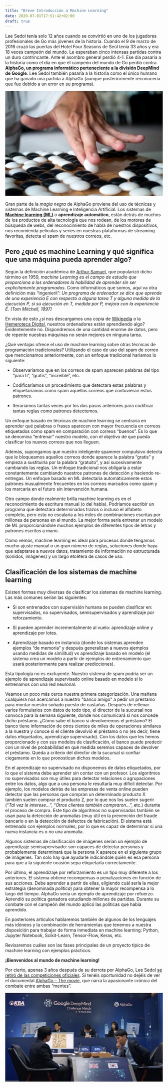 ```yaml
---
title: "Breve Introducción a Machine Learning"
date: 2020-07-01T17:51:42+02:00
draft: true
---
```


Lee Sedol tenía solo 12 años cuando se convirtió en uno de los jugadores profesionales de Go más jóvenes de la historia. Cuando el 9 de marzo de 2016 cruzó las puertas del Hotel Four Seasons de Seúl tenía 33 años y era 18 veces campeón del mundo. Le esperaban cinco intensas partidas contra un duro contrincante. Ante el asombro general perdió 4-1. Ese día pasaría a la historia como el día en que el campeón del mundo de Go perdió contra **AlphaGo, un programa informático perteneciente a la división DeepMind de Google**. Lee Sedol también pasaría a la historia como el único humano que ha ganado una partida a AlphaGo (aunque posteriormente reconocería que fue debido a un error en su programa).

![imagen go](/static/images/shutterstock_342026210.jpg)

Gran parte de la *magia negra* de AlphaGo proviene del uso de técnicas y sistemas de Machine Learning e Inteligencia Artificial. Los sistemas de **[Machine learning (ML)](https://en.wikipedia.org/wiki/Machine_learning)** o **aprendizaje automático**, están detrás de muchos de los productos de alta tecnología que nos rodean, de los motores de búsqueda de webs, del reconocimiento de habla de nuestros dispositivos, nos recomienda películas y series en nuestras plataformas de streaming favoritas, detecta el spam de nuestros correos, etc.

## Pero ¿qué es machine Learning y qué significa que una máquina pueda aprender algo? 

Según la definición académica de [Arthur Samuel](https://en.wikipedia.org/wiki/Machine_learning), que popularizó dicho término en 1959, *machine Learning es el campo de estudio que proporciona a los ordenadores la habilidad de aprender sin ser explícitamente programados*. Como informáticos que somos, aquí va otra definición más “ingenieril”: *Un programa de ordenador se dice que aprende de una experiencia E con respecto a alguna tarea T y alguna medida de la ejecución P, si su ejecución en T, medida por P, mejora con la experiencia E. (Tom Mitchell, 1997)*

En vista de esto ¿si nos descargamos una copia de [Wikipedia](https://es.wikipedia.org/) o la [Hemeroteca Digital](http://www.bne.es/es/Catalogos/HemerotecaDigital), nuestros ordenadores están aprendiendo algo? Evidentemente no. Dispondremos de una cantidad enorme de datos, pero de repente nuestras máquinas no serán mejores en ninguna tarea.

¿Qué ventajas ofrece el uso de machine learning sobre otras técnicas de programación tradicionales? Utilizando el caso de uso del spam de correo que mencionamos anteriormente, con un enfoque tradicional haríamos lo siguiente:

+ Observaríamos que en los correos de spam aparecen palabras del tipo “para ti”, “gratis”, “increíble”, etc.
  
+ Codificaríamos un procedimiento que detectara estas palabras y etiquetaríamos como spam aquellos correos que contuvieran estos patrones. 
  
+ Iteraríamos tantas veces por los dos pasos anteriores para codificar tantas reglas como patrones detectemos. 

Un enfoque basado en técnicas de machine learning se centraría en aprender qué palabras o frases aparecen con mayor frecuencia en correos etiquetados como spam en comparación con correos “buenos”. Es lo que se denomina “entrenar” nuestro modelo, con el objetivo de que pueda clasificar los nuevos correos que nos lleguen.

Además, supongamos que nuestro inteligente spammer compulsivo detecta que le bloqueamos aquellos correos donde aparece la palabra “gratis” y empieza a sustituirla por la palabra “gratuito”, y así sucesivamente cambiando las reglas. Un enfoque tradicional nos obligaría a estar constantemente cambiando nuestros patrones de detección y haciendo re-entregas. Un enfoque basado en ML detectaría automáticamente estos patrones inusualmente frecuentes en los correos marcados como spam y los marcaría en el futuro sin intervención humana.

Otro campo donde realmente brilla machine learning es en el reconocimiento de escritura manual (o del habla). Podríamos escribir un programa que detectara determinados trazos o incluso el alfabeto completo, pero esto no escalaría a los miles de combinaciones escritas por millones de personas en el mundo. La mejor forma sería entrenar un modelo de ML proporcionándole muchos ejemplos de diferentes tipos de letras y patrones escritos a mano.

Como vemos, machine learning es ideal para procesos donde tengamos mucho ajuste manual o un gran número de reglas, soluciones donde haya que adaptarse a nuevos datos, tratamiento de información no estructurada (sonidos, imágenes) y un largo etcétera de casos de uso.

## Clasificación de los sistemas de machine learning

Existen formas muy diversas de clasificar los sistemas de machine learning. Las más comunes serían las siguientes:

+ Si son entrenados con supervisión humana se pueden clasificar en: supervisados, no supervisados, semisupervisados y aprendizaje por reforzamiento.
 
+ Si pueden aprender incrementalmente al vuelo: aprendizaje online y aprendizaje por lotes.
  
+ Aprendizaje basado en instancia (donde los sistemas aprenden ejemplos “de memoria” y después generalizan a nuevos ejemplos usando medidas de similitud) vs aprendizaje basado en modelo (el sistema crea un modelo a partir de ejemplos de entrenamiento que usará posteriormente para realizar predicciones).
  
Esta tipología no es excluyente. Nuestro sistema de spam podría ser un ejemplo de aprendizaje supervisado online basado en modelo si lo entrenamos con una red neuronal.

Veamos un poco más cerca nuestra primera categorización. Una mañana cualquiera nos acercamos a nuestro "banco amigo" a pedir un préstamo para montar nuestro soñado puesto de castañas. Después de rellenar varios formularios con datos de todo tipo, el director de la sucursal nos convoca para la semana siguiente, donde nos comunicará si nos concede dicho préstamo. ¿Cómo sabe el banco si devolveremos el préstamo? El banco tiene información de otros cientos de miles de operaciones similares a la nuestra y conoce si el cliente devolvió el préstamo o no (es decir, tiene datos etiquetados, aprendizaje supervisado). Con los datos que les hemos proporcionado y con sus modelos de clasificación, el banco puede predecir con un nivel de probabilidad en qué medida seremos capaces de devolver el préstamo. Queda a criterio del director de la sucursal si confiar ciegamente en lo que pronostican dichos modelos.

En el aprendizaje no supervisado no disponemos de datos etiquetados, por lo que el sistema debe aprender sin contar con un profesor. Los algoritmos no supervisados son muy útiles para detectar relaciones o agrupaciones entre los datos, algo que a una persona le resultaría muy difícil detectar. Por ejemplo, los modelos detrás de las empresas de venta online pueden detectar que las personas que compran un determinado producto X también suelen comprar el producto Z, por lo que nos los suelen sugerir (“*Tal vez le interese…*”, “*Otros clientes también compraron…*”, etc.) durante el proceso de compra. Este tipo de algoritmos no supervisados también se usan para la detección de anomalías (muy útil en la prevención del fraude bancario o en la detección de defectos de fabricación). El sistema está entrenado con ejemplos normales, por lo que es capaz de determinar si una nueva instancia es o no una anomalía.

Algunos sistemas de clasificación de imágenes serían un ejemplo de aprendizaje semisupervisado: son capaces de detectar personas y probablemente determinará que la persona X aparece en el siguiente grupo de imágenes. Tan solo hay que ayudarle indicándole quién es esa persona para que a la siguiente ocasión sepa etiquetarla correctamente.

Por último, el aprendizaje por reforzamiento es un tipo muy diferente a los anteriores. El sistema obtiene recompensas o penalizaciones en función de sus acciones. Debe aprender a partir de ellas, eligiendo cuál sería la mejor estrategia (denominada *política*) para obtener la mayor recompensa a lo largo del tiempo. AlphaGo sería un ejemplo de aprendizaje por refuerzo. Aprendió su política ganadora estudiando millones de partidas. Durante su combate con el campeón del mundo aplicó las políticas que había aprendido.

En posteriores artículos hablaremos también de algunos de los lenguajes más idóneos y la combinación de herramientas que tenemos a nuestra disposición para trabajar de forma inmediata en machine learning: Python, Jupyter Notebook, Scikit-Learn, Tensor-Flow, Keras, etc.

Revisaremos cuáles son las fases principales de un proyecto típico de machine learning con ejemplos prácticos.

**¡Bienvenidos al mundo de machine learning!**

Por cierto, apenas 3 años después de su derrota por AlphaGo, Lee Sedol [se retiró de las competiciones oficiales](https://en.yna.co.kr/view/AEN20191127004800315). Si tenéis oportunidad no dejéis de ver el documental [AlphaGo – The movie](https://youtu.be/WXuK6gekU1Y), que narra la apasionante crónica del combate entre ambas “mentes”.

![go campeonato](/static/images/alphago-1024x576.jpg)